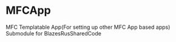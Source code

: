 # MFCApp
MFC Templatable App(For setting up other MFC App based apps) Submodule for BlazesRusSharedCode
